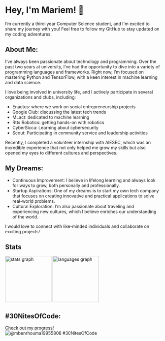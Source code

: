 # Hey, I'm Mariem! 👋
I’m currently a third-year Computer Science student, and I'm excited to share my journey with you! 
Feel free to follow my GitHub to stay updated on my coding adventures.

## About Me:

I’ve always been passionate about technology and programming. Over the past two years at university, I’ve had the opportunity to dive into a variety of programming languages and frameworks. Right now, I’m focused on mastering Python and TensorFlow, with a keen interest in machine learning and data science.

I love being involved in university life, and I actively participate in several organizations and clubs, including:

* Enactus: where we work on social entrepreneurship projects
* Google Club: discussing the latest tech trends
* MLact: dedicated to machine learning
* Rtts Robotics: getting hands-on with robotics
* CyberSicca: Learning about cybersecurity
* Scout: Participating in community service and leadership activities

Recently, I completed a volunteer internship with AIESEC, which was an incredible experience that not only helped me grow my skills but also opened my eyes to different cultures and perspectives.

## My Dreams:
+ Continuous Improvement: I believe in lifelong learning and always look for ways to grow, both personally and professionally.
+ Startup Aspirations: One of my dreams is to start my own tech company that focuses on creating innovative and practical applications to solve real-world problems.
+ Cultural Exploration: I’m also passionate about traveling and experiencing new cultures, which I believe enriches our understanding of the world.

I would love to connect with like-minded individuals and collaborate on exciting projects!
## Stats 
<img src="https://mbenrh-vp9h-git-main-mbenrhs-projects.vercel.app//githubStats?username=Mbenrh" height="150" alt="stats graph" />
<img src="https://mbenrh-vp9h-git-main-mbenrhs-projects.vercel.app//githubStats?username=Mbenrh&toplangs=true" height="150" alt="languages graph" />


## #30NitesOfCode:
[Check out my progress!](https://www.codedex.io/@mbenrhouma19955808/30-nites-of-code)  
![@mbenrhouma19955808 #30NitesOfCode](https://www.codedex.io/api/petStatus?user=mbenrhouma19955808)

